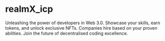 # realmX_icp
Unleashing the power of developers in Web 3.0. Showcase your skills, earn tokens, and unlock exclusive NFTs. Companies hire based on your proven abilities. Join the future of decentralised coding excellence.
